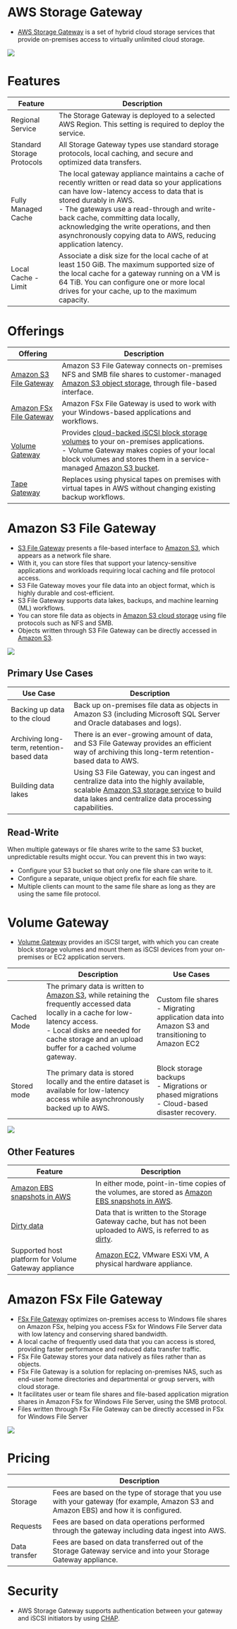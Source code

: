 # AWS Storage Gateway
- [AWS Storage Gateway](https://aws.amazon.com/storagegateway/) is a set of hybrid cloud storage services that provide on-premises access to virtually unlimited cloud storage.

![](https://d1.awsstatic.com/pdp-how-it-works-assets/product-page-diagram_AWS-Storage-Gateway_HIW@2x.6df96d96cdbaa61ed3ce935262431aabcfb9e52d.png)

# Features

| Feature                    | Description                                                                                                                                                                                                                                                                                                                                                                 |
|----------------------------|-----------------------------------------------------------------------------------------------------------------------------------------------------------------------------------------------------------------------------------------------------------------------------------------------------------------------------------------------------------------------------|
| Regional Service           | The Storage Gateway is deployed to a selected AWS Region. This setting is required to deploy the service.                                                                                                                                                                                                                                                                   |
| Standard Storage Protocols | All Storage Gateway types use standard storage protocols, local caching, and secure and optimized data transfers.                                                                                                                                                                                                                                                           |
| Fully Managed Cache        | The local gateway appliance maintains a cache of recently written or read data so your applications can have low-latency access to data that is stored durably in AWS. <br/>- The gateways use a read-through and write-back cache, committing data locally, acknowledging the write operations, and then asynchronously copying data to AWS, reducing application latency. |
| Local Cache - Limit        | Associate a disk size for the local cache of at least 150 GiB. The maximum supported size of the local cache for a gateway running on a VM is 64 TiB. You can configure one or more local drives for your cache, up to the maximum capacity.                                                                                                                                |

# Offerings

| Offering                                                                     | Description                                                                                                                                                                                                                                                            |
|------------------------------------------------------------------------------|------------------------------------------------------------------------------------------------------------------------------------------------------------------------------------------------------------------------------------------------------------------------|
| [Amazon S3 File Gateway](https://aws.amazon.com/storagegateway/file/s3/)     | Amazon S3 File Gateway connects on-premises NFS and SMB file shares to customer-managed [Amazon S3 object storage](../AmazonS3/Readme.md), through file-based interface.                                                                                               |
| [Amazon FSx File Gateway](https://aws.amazon.com/storagegateway/file/fsx/)   | Amazon FSx File Gateway is used to work with your Windows-based applications and workflows.                                                                                                                                                                            |
| [Volume Gateway](https://aws.amazon.com/storagegateway/volume/)              | Provides [cloud-backed iSCSI block storage volumes](../BlockStorageTypes/AmazonEBS.md) to your on-premises applications.<br/>- Volume Gateway makes copies of your local block volumes and stores them in a service-managed [Amazon S3 bucket](../AmazonS3/Readme.md). |
| [Tape Gateway](https://aws.amazon.com/storagegateway/vtl/)                   | Replaces using physical tapes on premises with virtual tapes in AWS without changing existing backup workflows.                                                                                                                                                        |

# Amazon S3 File Gateway
- [S3 File Gateway](https://aws.amazon.com/storagegateway/file/s3/) presents a file-based interface to [Amazon S3](../AmazonS3/Readme.md), which appears as a network file share. 
- With it, you can store files that support your latency-sensitive applications and workloads requiring local caching and file protocol access. 
- S3 File Gateway moves your file data into an object format, which is highly durable and cost-efficient.
- S3 File Gateway supports data lakes, backups, and machine learning (ML) workflows. 
- You can store file data as objects in [Amazon S3 cloud storage](../AmazonS3/Readme.md) using file protocols such as NFS and SMB. 
- Objects written through S3 File Gateway can be directly accessed in [Amazon S3](../AmazonS3/Readme.md).

![](https://d1.awsstatic.com/cloud-storage/Amazon%20S3%20File%20Gateway%20How%20It%20Works%20Diagram.96e9f7180c6ec8b6212b4d6fadc4a9ac4507b421.png)

## Primary Use Cases

| Use Case                                  | Description                                                                                                                                                                              |
|-------------------------------------------|------------------------------------------------------------------------------------------------------------------------------------------------------------------------------------------|
| Backing up data to the cloud              | Back up on-premises file data as objects in Amazon S3 (including Microsoft SQL Server and Oracle databases and logs).                                                                    |
| Archiving long-term, retention-based data | There is an ever-growing amount of data, and S3 File Gateway provides an efficient way of archiving this long-term retention-based data to AWS.                                          |
| Building data lakes                       | Using S3 File Gateway, you can ingest and centralize data into the highly available, scalable [Amazon S3 storage service](../AmazonS3/Readme.md) to build data lakes and centralize data processing capabilities. |

## Read-Write
When multiple gateways or file shares write to the same S3 bucket, unpredictable results might occur. You can prevent this in two ways:
- Configure your S3 bucket so that only one file share can write to it.
- Conﬁgure a separate, unique object preﬁx for each ﬁle share.
- Multiple clients can mount to the same file share as long as they are using the same file protocol.

# Volume Gateway
- [Volume Gateway](https://aws.amazon.com/storagegateway/volume/) provides an iSCSI target, with which you can create block storage volumes and mount them as iSCSI devices from your on-premises or EC2 application servers.

|             | Description                                                                                                                                                                                                                                                 | Use Cases                                                                                          |
|-------------|-------------------------------------------------------------------------------------------------------------------------------------------------------------------------------------------------------------------------------------------------------------|----------------------------------------------------------------------------------------------------|
| Cached Mode | The primary data is written to [Amazon S3](../AmazonS3/Readme.md), while retaining the frequently accessed data locally in a cache for low-latency access.<br/>- Local disks are needed for cache storage and an upload buffer for a cached volume gateway. | Custom file shares<br/>- Migrating application data into Amazon S3 and transitioning to Amazon EC2 |
| Stored mode | The primary data is stored locally and the entire dataset is available for low-latency access while asynchronously backed up to AWS.                                                                                                                        | Block storage backups<br/>- Migrations or phased migrations<br/>- Cloud-based disaster recovery.   |

![](https://d1.awsstatic.com/cloud-storage/volume-gateway-diagram.eedd58ab3fb8a5dcae088622b5c1595dac21a04b.png)

## Other Features

| Feature                                                                                                  | Description                                                                                                                                                                                                 |
|----------------------------------------------------------------------------------------------------------|-------------------------------------------------------------------------------------------------------------------------------------------------------------------------------------------------------------|
| [Amazon EBS snapshots in AWS](../BlockStorageTypes/AmazonEBS.md)                                         | In either mode, point-in-time copies of the volumes, are stored as [Amazon EBS snapshots in AWS](../BlockStorageTypes/AmazonEBS.md).                                                                        |
| [Dirty data](https://docs.aws.amazon.com/storagegateway/latest/vgw/Main_monitoring-gateways-common.html) | Data that is written to the Storage Gateway cache, but has not been uploaded to AWS, is referred to as [dirty](https://docs.aws.amazon.com/storagegateway/latest/vgw/Main_monitoring-gateways-common.html). |
| Supported host platform for Volume Gateway appliance                                                     | [Amazon EC2](../../3_ComputeServices/AmazonEC2/Readme.md), VMware ESXi VM, A physical hardware appliance.                                                                                                   |

# Amazon FSx File Gateway
- [FSx File Gateway](https://aws.amazon.com/storagegateway/file/fsx/) optimizes on-premises access to Windows file shares on Amazon FSx, helping you access FSx for Windows File Server data with low latency and conserving shared bandwidth. 
- A local cache of frequently used data that you can access is stored, providing faster performance and reduced data transfer traffic. 
- FSx File Gateway stores your data natively as files rather than as objects.
- FSx File Gateway is a solution for replacing on-premises NAS, such as end-user home directories and departmental or group servers, with cloud storage. 
- It facilitates user or team file shares and file-based application migration shares in Amazon FSx for Windows File Server, using the SMB protocol. 
- Files written through FSx File Gateway can be directly accessed in FSx for Windows File Server

![](https://d1.awsstatic.com/cloud-storage/Amazon%20FSx%20File%20Gateway%20How%20It%20Works%20Diagram.edbf58e4917d47d04e5a5c22132d44bd92733bf5.png)

# Pricing

|               | Description                                                                                                                            |
|---------------|----------------------------------------------------------------------------------------------------------------------------------------|
| Storage       | Fees are based on the type of storage that you use with your gateway (for example, Amazon S3 and Amazon EBS) and how it is configured. |
| Requests      | Fees are based on data operations performed through the gateway including data ingest into AWS.                                        |
| Data transfer | Fees are based on data transferred out of the Storage Gateway service and into your Storage Gateway appliance.                         |

# Security
- AWS Storage Gateway supports authentication between your gateway and iSCSI initiators by using [CHAP](https://docs.aws.amazon.com/storagegateway/latest/vgw/GettingStartedConfigureChap.html).
